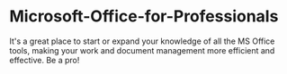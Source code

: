 # Microsoft-Office-for-Professionals
 It's a great place to start or expand your knowledge of all the MS Office tools, making your work and document management more efficient and effective. Be a pro!
